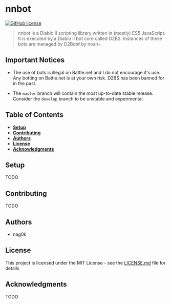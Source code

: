 # nnbot

[![GitHub license](https://img.shields.io/github/license/Naereen/StrapDown.js.svg)](https://github.com/Naereen/StrapDown.js/blob/master/LICENSE)

> nnbot is a Diablo II scripting library written in (mostly) ES5 JavaScript. It is executed by a Diablo II bot core called D2BS. Instances of these bots are managed by D2Bot# by noah-.

## Important Notices

* The use of bots is illegal on Battle.net and I do not encourage it's use. Any botting on Battle.net is at your own risk. D2BS has been banned for in the past.

* The `master` branch will contain the most up-to-date stable release. Consider the `develop` branch to be unstable and experimental.

## Table of Contents

* [**Setup**](#setup)
* [**Contributing**](#contributing)
* [**Authors**](#autors)
* [**License**](#license)
* [**Acknowledgments**](#acknowledgments)

## Setup

TODO

## Contributing

TODO

## Authors

* nag0k

## License

This project is licensed under the MIT License - see the [LICENSE.md](https://github.com/nag0k/nnbot/blob/develop/LICENSE) file for details

## Acknowledgments

TODO

